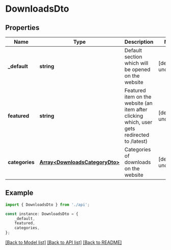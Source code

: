 # DownloadsDto


## Properties

Name | Type | Description | Notes
------------ | ------------- | ------------- | -------------
**_default** | **string** | Default section which will be opened on the website | [default to undefined]
**featured** | **string** | Featured item on the website (an item after clicking which, user gets redirected to /latest) | [default to undefined]
**categories** | [**Array&lt;DownloadsCategoryDto&gt;**](DownloadsCategoryDto.md) | Categories of downloads on the website | [default to undefined]

## Example

```typescript
import { DownloadsDto } from './api';

const instance: DownloadsDto = {
    _default,
    featured,
    categories,
};
```

[[Back to Model list]](../README.md#documentation-for-models) [[Back to API list]](../README.md#documentation-for-api-endpoints) [[Back to README]](../README.md)
